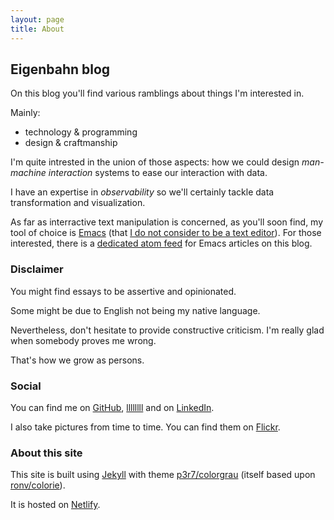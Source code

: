 ```yaml
---
layout: page
title: About
---
```


## Eigenbahn blog

On this blog you'll find various ramblings about things I'm interested in.

Mainly:
 - technology & programming
 - design & craftmanship

I'm quite intrested in the union of those aspects: how we could design _man-machine interaction_ systems to ease our interaction with data.

I have an expertise in _observability_ so we'll certainly tackle data transformation and visualization.

As far as interractive text manipulation is concerned, as you'll soon find, my tool of choice is [Emacs](/tag/emacs/) (that [I do not consider to be a text editor](/2020/01/12/emacs-is-no-editor)). For those interested, there is a [dedicated atom feed](/atom.emacs.xml) for Emacs articles on this blog.


### Disclaimer

You might find essays to be assertive and opinionated.

Some might be due to English not being my native language.

Nevertheless, don't hesitate to provide constructive criticism.
I'm really glad when somebody proves me wrong.

That's how we grow as persons.


### Social

You can find me on [GitHub](https://github.com/p3r7), [llllllll](https://llllllll.co/u/eigen) and on [LinkedIn](https://www.linkedin.com/in/jordan-besly-6a172347/).

I also take pictures from time to time. You can find them on [Flickr](https://www.flickr.com/photos/p3r7/).


### About this site

This site is built using [Jekyll](https://jekyllrb.com/) with theme [p3r7/colorgrau](https://github.com/p3r7/colorgrau) (itself based upon [ronv/colorie](https://github.com/ronv/colorie)).

It is hosted on [Netlify](https://www.netlify.com/).

